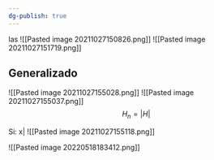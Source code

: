 ```yaml
---
dg-publish: true
---
```

las ![[Pasted image 20211027150826.png]]
![[Pasted image 20211027151719.png]]

## Generalizado
![[Pasted image 20211027155028.png]]
![[Pasted image 20211027155037.png]]
$$H_n=|H|$$

Si: x|
![[Pasted image 20211027155118.png]]


![[Pasted image 20220518183412.png]]